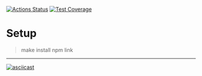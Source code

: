 [![Actions Status](https://github.com/elmo7887/frontend-project-46/workflows/hexlet-check/badge.svg)](https://github.com/elmo7887/frontend-project-46/actions)
[![Test Coverage](https://api.codeclimate.com/v1/badges/30739dbd3008081fe550/test_coverage)](https://codeclimate.com/github/elmo7887/frontend-project-46/test_coverage)

# Setup

> make install
> npm link

---

[![asciicast](https://asciinema.org/a/J8kmrJDIau968RFg55vpxtlGh.svg)](https://asciinema.org/a/J8kmrJDIau968RFg55vpxtlGh)